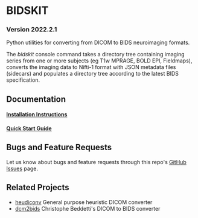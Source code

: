 # BIDSKIT
### Version 2022.2.1
Python utilities for converting from DICOM to BIDS neuroimaging formats.

The *bidskit* console command takes a directory tree containing imaging series from one or more subjects (eg T1w MPRAGE, BOLD EPI, Fieldmaps), converts the imaging data to Nifti-1 format with JSON metadata files (sidecars) and populates a directory tree according to the latest BIDS specification.

## Documentation
#### [Installation Instructions](docs/Installation.md)
#### [Quick Start Guide](docs/QuickStart.md)

## Bugs and Feature Requests 
Let us know about bugs and feature requests through this repo's
[GitHub Issues](https://github.com/jmtyszka/bidskit/issues) page.

## Related Projects
- [heudiconv](https://github.com/nipy/heudiconv) General purpose heuristic DICOM converter
- [dcm2bids](https://github.com/cbedetti/Dcm2Bids) Christophe Beddetti's DICOM to BIDS converter 
